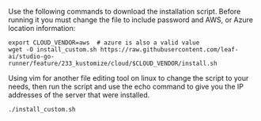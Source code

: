 Use the following commands to download the installation script.  Before running it you must change the file to include password and AWS, or Azure location information:
 
```shell
export CLOUD_VENDOR=aws  # azure is also a valid value
wget -O install_custom.sh https://raw.githubusercontent.com/leaf-ai/studio-go-runner/feature/233_kustomize/cloud/$CLOUD_VENDOR/install.sh
```

Using vim for another file editing tool on linux to change the script to your needs, then run the script and use the echo command to give you the IP addresses of the server that were installed.

```shell
./install_custom.sh
```
